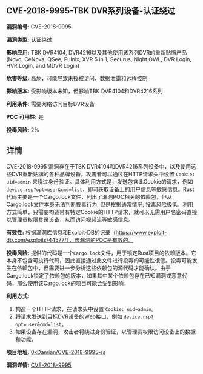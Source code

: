 ## CVE-2018-9995-TBK DVR系列设备-认证绕过

**漏洞编号:** CVE-2018-9995

**漏洞类型:** 认证绕过

**影响应用:** TBK DVR4104, DVR4216以及其他使用该系列DVR的重新贴牌产品 (Novo, CeNova, QSee, Pulnix, XVR 5 in 1, Securus, Night OWL, DVR Login, HVR Login, and MDVR Login)

**危害等级:** 高危，可能导致未授权访问、数据泄露和远程控制

**影响版本:** 受影响版本未知，但影响TBK DVR4104和DVR4216系列

**利用条件:** 需要网络访问目标DVR设备

**POC 可用性:** 是

**投毒风险:** 2%

## 详情

CVE-2018-9995 漏洞存在于TBK DVR4104和DVR4216系列设备中，以及使用这些DVR重新贴牌的各种品牌设备。攻击者可以通过在HTTP请求头中设置 `Cookie: uid=admin` 来绕过身份验证。具体利用方式是，发送包含此Cookie的请求，例如 `device.rsp?opt=user&cmd=list`，即可获取设备上的用户信息等敏感信息。Rust代码主要是一个Cargo.lock文件，列出了漏洞POC相关的依赖包，但从Cargo.lock文件本身无法判断投毒行为, 但是根据通常情况, 投毒风险极低。利用方式简单，只需要构造带有特定Cookie的HTTP请求，就可以无需用户名密码直接以管理员权限登录设备，从而访问视频流等敏感信息。

**有效性:**
根据漏洞库信息和Exploit-DB的记录（https://www.exploit-db.com/exploits/44577/），该漏洞的POC是有效的。

**投毒风险:**
提供的代码是一个`Cargo.lock`文件，用于锁定Rust项目的依赖版本。它本身不包含可执行代码，因此直接通过此文件进行投毒的可能性很低。投毒可能发生在依赖包中，但需要进一步分析这些依赖包的源代码才能确认。由于Cargo.lock锁定了依赖包的版本，如果其中某个依赖包存在已知漏洞或恶意代码，那么使用该Cargo.lock的项目可能会受到影响。

**利用方式:**
1.  构造一个HTTP请求，在请求头中设置 `Cookie: uid=admin`。
2.  将请求发送到目标DVR设备的Web接口，例如 `device.rsp?opt=user&cmd=list`。
3.  如果设备存在漏洞，攻击者将绕过身份验证，以管理员权限访问设备上的数据和功能。

**项目地址:** [0xDamian/CVE-2018-9995-rs](https://github.com/0xDamian/CVE-2018-9995-rs)

**漏洞详情:** [CVE-2018-9995](https://nvd.nist.gov/vuln/detail/CVE-2018-9995)